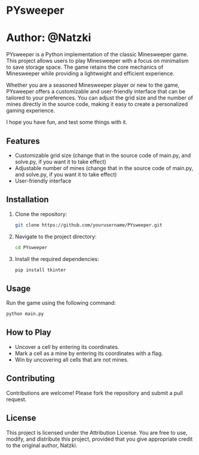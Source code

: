 # PYsweeper
# Author: @Natzki
PYsweeper is a Python implementation of the classic Minesweeper game. This project allows users to play Minesweeper with a focus on minimalism to save storage space. The game retains the core mechanics of Minesweeper while providing a lightweight and efficient experience. 

Whether you are a seasoned Minesweeper player or new to the game, PYsweeper offers a customizable and user-friendly interface that can be tailored to your preferences. You can adjust the grid size and the number of mines directly in the source code, making it easy to create a personalized gaming experience.

I hope you have fun, and test some things with it.
## Features

- Customizable grid size (change that in the source code of main.py, and solve.py, if you want it to take effect)
- Adjustable number of mines (change that in the source code of main.py, and solve.py, if you want it to take effect)
- User-friendly interface

## Installation

1. Clone the repository:
    ```bash
    git clone https://github.com/yourusername/PYsweeper.git
    ```
2. Navigate to the project directory:
    ```bash
    cd PYsweeper
    ```
3. Install the required dependencies:
    ```bash
    pip install tkinter
    ```

## Usage

Run the game using the following command:
```bash
python main.py
```

## How to Play

- Uncover a cell by entering its coordinates.
- Mark a cell as a mine by entering its coordinates with a flag.
- Win by uncovering all cells that are not mines.

## Contributing

Contributions are welcome! Please fork the repository and submit a pull request.

## License

This project is licensed under the Attribution License. You are free to use, modify, and distribute this project, provided that you give appropriate credit to the original author, Natzki.
